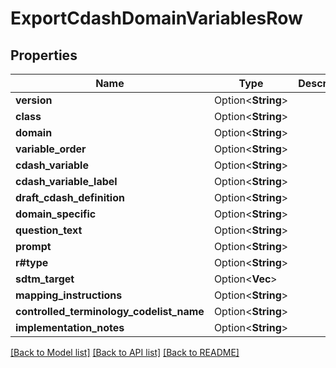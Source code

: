 # ExportCdashDomainVariablesRow

## Properties

Name | Type | Description | Notes
------------ | ------------- | ------------- | -------------
**version** | Option<**String**> |  | [optional]
**class** | Option<**String**> |  | [optional]
**domain** | Option<**String**> |  | [optional]
**variable_order** | Option<**String**> |  | [optional]
**cdash_variable** | Option<**String**> |  | [optional]
**cdash_variable_label** | Option<**String**> |  | [optional]
**draft_cdash_definition** | Option<**String**> |  | [optional]
**domain_specific** | Option<**String**> |  | [optional]
**question_text** | Option<**String**> |  | [optional]
**prompt** | Option<**String**> |  | [optional]
**r#type** | Option<**String**> |  | [optional]
**sdtm_target** | Option<**Vec<String>**> |  | [optional]
**mapping_instructions** | Option<**String**> |  | [optional]
**controlled_terminology_codelist_name** | Option<**String**> |  | [optional]
**implementation_notes** | Option<**String**> |  | [optional]

[[Back to Model list]](../README.md#documentation-for-models) [[Back to API list]](../README.md#documentation-for-api-endpoints) [[Back to README]](../README.md)


